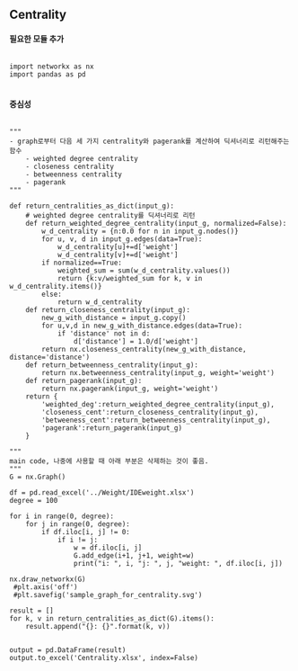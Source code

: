 ## Centrality

#### 필요한 모듈 추가
<pre>
<code>
import networkx as nx
import pandas as pd
</code>
</pre>

#### 중심성
<pre>
<code>
"""
- graph로부터 다음 세 가지 centrality와 pagerank를 계산하여 딕셔너리로 리턴해주는 함수
    - weighted degree centrality
    - closeness centrality
    - betweenness centrality
    - pagerank
"""

def return_centralities_as_dict(input_g):
    # weighted degree centrality를 딕셔너리로 리턴
    def return_weighted_degree_centrality(input_g, normalized=False):
        w_d_centrality = {n:0.0 for n in input_g.nodes()}
        for u, v, d in input_g.edges(data=True):
            w_d_centrality[u]+=d['weight']
            w_d_centrality[v]+=d['weight']
        if normalized==True:
            weighted_sum = sum(w_d_centrality.values())
            return {k:v/weighted_sum for k, v in w_d_centrality.items()}
        else:
            return w_d_centrality
    def return_closeness_centrality(input_g):
        new_g_with_distance = input_g.copy()
        for u,v,d in new_g_with_distance.edges(data=True):
            if 'distance' not in d:
                d['distance'] = 1.0/d['weight']
        return nx.closeness_centrality(new_g_with_distance, distance='distance')
    def return_betweenness_centrality(input_g):
        return nx.betweenness_centrality(input_g, weight='weight')
    def return_pagerank(input_g):
        return nx.pagerank(input_g, weight='weight')
    return {
        'weighted_deg':return_weighted_degree_centrality(input_g),
        'closeness_cent':return_closeness_centrality(input_g),
        'betweeness_cent':return_betweenness_centrality(input_g),
        'pagerank':return_pagerank(input_g)
    }

"""
main code, 나중에 사용할 때 아래 부분은 삭제하는 것이 좋음. 
"""
G = nx.Graph()

df = pd.read_excel('../Weight/IDEweight.xlsx')
degree = 100

for i in range(0, degree):
    for j in range(0, degree):
        if df.iloc[i, j] != 0:
            if i != j:
                w = df.iloc[i, j]
                G.add_edge(i+1, j+1, weight=w)
                print("i: ", i, "j: ", j, "weight: ", df.iloc[i, j])

nx.draw_networkx(G)
 #plt.axis('off')
 #plt.savefig('sample_graph_for_centrality.svg')

result = []
for k, v in return_centralities_as_dict(G).items():
    result.append("{}: {}".format(k, v))


output = pd.DataFrame(result)
output.to_excel('Centrality.xlsx', index=False)
</code>
</pre>


